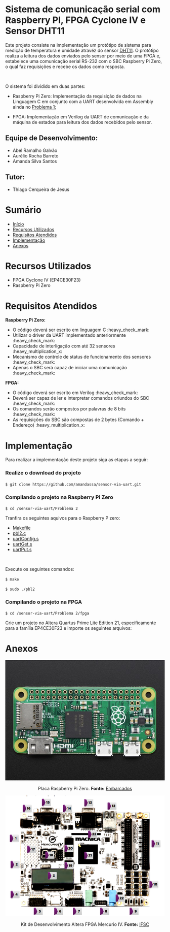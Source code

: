 <div id="inicio">
    <h1>Sistema de comunicação serial com  Raspberry PI, FPGA Cyclone IV e Sensor DHT11</h1>
	<p> 
		Este projeto consiste na implementação um protótipo de sistema para medição de temperatura e umidade atravéz do sensor <a href="https://www.mouser.com/datasheet/2/758/DHT11-Technical-Data-Sheet-Translated-Version-1143054.pdf">DHT11</a>. O protótipo realiza a leitura dos dados enviados pelo sensor por meio de uma FPGA e, estabelece uma comunicação serial RS-232 com o SBC Raspberry Pi Zero, o qual faz requisições e recebe os dados como resposta. 	
	</p><br>
    <p>
        O sistema foi dividido em duas partes: 
    </p>
    <ul>
		<li><p>Raspberry Pi Zero: Implementação da requisição de dados na Linguagem C em conjunto com a UART desenvolvida em Assembly ainda no <a href="https://github.com/amandassa/sensor-via-uart/tree/main/Problema%201">Problema 1</a>;</p></li>
		<li><p>FPGA: Implementação em Verilog da UART de comunicação e da máquina de estadoa para leitura dos dados recebidos pelo sensor.</p></li>
	</ul>	
</div>


## Equipe de Desenvolvimento: <br>
* Abel Ramalho Galvão <br>
* Aurélio Rocha Barreto <br>
* Amanda Silva Santos <br>

## Tutor: <br>
* Thiago Cerqueira de Jesus <br>

<h1>Sumário</h1>
<div id="sumario">
	<ul>
		<li><a href="#inicio"> Início</li>
		<li><a href="#recursos-utilizados"> Recursos Utilizados </a></li>
        <li><a href="#requisitos"> Requisitos Atendidos </a> </li>
		<li><a href="#implementacao"> Implementação </a> </li>
		<li><a href="#anexos"> Anexos </a></li>
	</ul>	
</div>

<div id="recursos-utilizados">
	<h1> Recursos Utilizados </h1>
	<ul>
		<li>FPGA Cyclone IV (EP4CE30F23)</li>
		<li>Raspberry Pi Zero</li>
	</ul>	
</div>

<h1>Requisitos Atendidos</h1>
<div id="requisitos">
    <p><b>Raspberry Pi Zero:</b></p>
	<ul>
		<li>O código deverá ser escrito em linguagem C :heavy_check_mark:</li>
		<li>Utilizar o driver da UART implementado anteriormente :heavy_check_mark:</li>
		<li>Capacidade de interligação com até 32 sensores :heavy_multiplication_x:</li>
		<li>Mecanismo de controle de status de funcionamento dos sensores :heavy_check_mark:</li>
        <li>Apenas o SBC será capaz de iniciar uma comunicação :heavy_check_mark:</li>
	</ul>
    <p><b>FPGA:</b></p>
    <ul>
		<li>O código deverá ser escrito em Verilog :heavy_check_mark:</li>
		<li>Deverá ser capaz de ler e interpretar comandos oriundos do SBC :heavy_check_mark:</li>
		<li>Os comandos serão compostos por palavras de 8 bits :heavy_check_mark:</li>
		<li>As requisições do SBC são compostas de 2 bytes (Comando + Endereço) :heavy_multiplication_x:</li>
	</ul>
</div>

<div id="implementacao">
    <h1>Implementação</h1>
    <p>
        Para realizar a implementação deste projeto siga as etapas a seguir:
    </p>
    <h3>Realize o download do projeto</h3>
    <p><code>$ git clone https://github.com/amandassa/sensor-via-uart.git</code></p>
    <h3>Compilando o projeto na Raspberry Pi Zero</h3>
    <p><code>$ cd /sensor-via-uart/Problema 2</code></p>
    <p>
        Tranfira os seguintes aquivos para o Raspberry P zero: 
    </p>
    <ul>
		<li><a href="https://github.com/amandassa/sensor-via-uart/blob/main/Problema%202/Makefile">Makefile</a></li>
		<li><a href="https://github.com/amandassa/sensor-via-uart/blob/main/Problema%202/pbl2.c">pbl2.c</a></li>
        <li><a href="https://github.com/amandassa/sensor-via-uart/blob/main/Problema%202/uartConfig.s">uartConfig.s</a></li>
        <li><a href="https://github.com/amandassa/sensor-via-uart/blob/main/Problema%202/uartGet.s">uartGet.s</a></li>
        <li><a href="https://github.com/amandassa/sensor-via-uart/blob/main/Problema%202/uartPut.s">uartPut.s</a></li>
	</ul><br>
    <p>Execute os seguintes comandos:</p>
    <p><code>$ make</code></p>
    <p><code>$ sudo ./pbl2</code></p>
    <h3>Compilando o projeto na FPGA</h3>
    <p><code>$ cd /sensor-via-uart/Problema 2/fpga</code></p>
    <p>
        Crie um projeto no <it>Altera Quartus Prime Lite Edition 21</it>, especificamente para a família EP4CE30F23 e importe os seguintes arquivos: 
    </p>
</div>

<div id="anexos">
	<h1> Anexos </h1>
    <div id="raspberry-pi-zero" style="display: inline_block" align="center">
			<img src="https://github.com/amandassa/sensor-via-uart/blob/main/Problema%202/imagens/raspberry.jpg"/><br>
		<p>
		Placa Raspberry Pi Zero. <b>Fonte:</b> <a href="https://www.embarcados.com.br/raspberry-pi-zero-o-computador-de-5-dolares/">Embarcados</a>
		</p>
	</div>
	<div id="fpga" style="display: inline_block" align="center">
			<img src="https://github.com/amandassa/sensor-via-uart/blob/main/Problema%202/imagens/KitMERCURIO.png"/><br>
		<p>
		Kit de Desenvolvimento Altera FPGA Mercurio IV. <b>Fonte:</b> <a href="https://wiki.sj.ifsc.edu.br/index.php/Pinagem_dos_dispositivos_de_entrada_e_sa%C3%ADda_do_kit_MERCURIO_IV">IFSC</a>
		</p>
	</div>	
</div>